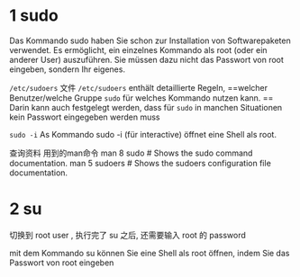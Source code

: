 
# 1 sudo 

Das Kommando sudo haben Sie schon zur Installation von Softwarepaketen verwendet. Es ermöglicht, ein einzelnes Kommando als root (oder ein anderer User) auszuführen. Sie müssen dazu nicht das Passwort von root eingeben, sondern Ihr eigenes.


`/etc/sudoers` 文件 
`/etc/sudoers` enthält detaillierte Regeln, ==welcher Benutzer/welche Gruppe `sudo` für welches Kommando nutzen kann. ==
Darin kann auch festgelegt werden, dass für `sudo` in manchen Situationen kein Passwort eingegeben werden muss



`sudo -i`
As Kommando sudo -i (für interactive) öffnet eine Shell als root. 



查询资料 用到的man命令 
man 8 sudo # Shows the sudo command documentation. 
man 5 sudoers # Shows the sudoers configuration file documentation.


# 2 su
切换到 root user ,  执行完了 su 之后, 还需要输入 root 的 password  


mit dem Kommando su können Sie eine Shell als root öffnen, indem Sie das Passwort von root eingeben



